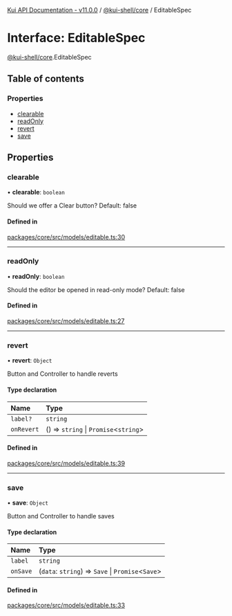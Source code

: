 [Kui API Documentation - v11.0.0](../README.md) / [@kui-shell/core](../modules/kui_shell_core.md) / EditableSpec

# Interface: EditableSpec

[@kui-shell/core](../modules/kui_shell_core.md).EditableSpec

## Table of contents

### Properties

- [clearable](kui_shell_core.EditableSpec.md#clearable)
- [readOnly](kui_shell_core.EditableSpec.md#readonly)
- [revert](kui_shell_core.EditableSpec.md#revert)
- [save](kui_shell_core.EditableSpec.md#save)

## Properties

### clearable

• **clearable**: `boolean`

Should we offer a Clear button? Default: false

#### Defined in

[packages/core/src/models/editable.ts:30](https://github.com/kubernetes-sigs/kui/blob/kui/packages/core/src/models/editable.ts#L30)

---

### readOnly

• **readOnly**: `boolean`

Should the editor be opened in read-only mode? Default: false

#### Defined in

[packages/core/src/models/editable.ts:27](https://github.com/kubernetes-sigs/kui/blob/kui/packages/core/src/models/editable.ts#L27)

---

### revert

• **revert**: `Object`

Button and Controller to handle reverts

#### Type declaration

| Name       | Type                                   |
| :--------- | :------------------------------------- |
| `label?`   | `string`                               |
| `onRevert` | () => `string` \| `Promise`<`string`\> |

#### Defined in

[packages/core/src/models/editable.ts:39](https://github.com/kubernetes-sigs/kui/blob/kui/packages/core/src/models/editable.ts#L39)

---

### save

• **save**: `Object`

Button and Controller to handle saves

#### Type declaration

| Name     | Type                                               |
| :------- | :------------------------------------------------- |
| `label`  | `string`                                           |
| `onSave` | (`data`: `string`) => `Save` \| `Promise`<`Save`\> |

#### Defined in

[packages/core/src/models/editable.ts:33](https://github.com/kubernetes-sigs/kui/blob/kui/packages/core/src/models/editable.ts#L33)
